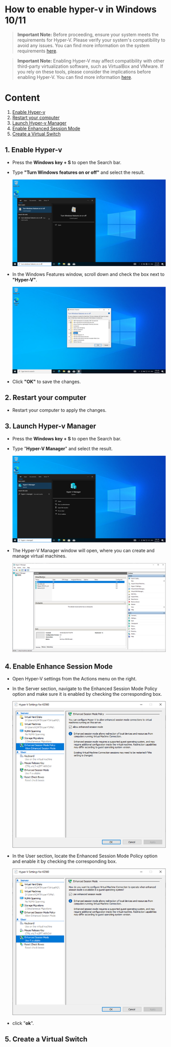 # How to enable hyper-v in Windows 10/11

> **Important Note:** Before proceeding, ensure your system meets the requirements for Hyper-V. Please verify your system's compatibility to avoid any issues. You can find more information on the system requirements [here](https://learn.microsoft.com/en-us/virtualization/hyper-v-on-windows/reference/hyper-v-requirements).

>**Important Note:** Enabling Hyper-V may affect compatibility with other third-party virtualization software, such as VirtualBox and VMware. If you rely on these tools, please consider the implications before enabling Hyper-V. You can find more information [here](https://learn.microsoft.com/en-us/troubleshoot/windows-client/application-management/virtualization-apps-not-work-with-hyper-v).

# Content
1. [Enable Hyper-v](#1-enable-hyper-v)
2. [Restart your computer](#2-restart-your-computer)
3. [Launch Hyper-v Manager](#3-launch-hyper-v-manager)
4. [Enable Enhanced Session Mode](#4-enable-enhance-session-mode)
5. [Create a Virtual Switch](#5-create-a-virtual-switch)

## 1. Enable Hyper-v
* Press the **Windows key + S** to open the Search bar.

* Type **"Turn Windows features on or off"** and select the result.

    ![turn windows features on or off](./images/turn-windows-features-on-or-off.png)

* In the Windows Features window, scroll down and check the box next to **"Hyper-V"**.

    ![select hyperv](./images/select-hyper-v.png)
* Click **"OK"** to save the changes.

## 2. Restart your computer

* Restart your computer to apply the changes.
## 3. Launch Hyper-v Manager


* Press the **Windows key + S** to open the Search bar.

* Type "**Hyper-V Manager**" and select the result.

    ![search hyperv manager](./images/hyper-v-manager.png)

* The Hyper-V Manager window will open, where you can create and manage virtual machines.

    ![hperv manager](./images/Hyper-VManager.PNG)

## 4. Enable Enhance Session Mode
* Open Hyper-V settings from the Actions menu on the right.

* In the Server section, navigate to the Enhanced Session Mode Policy option and make sure it is enabled by checking the corresponding box.

    ![enhanced-session-mode-server](./images/enhancedSessionMP.PNG)

* In the User section, locate the Enhanced Session Mode Policy option and enable it by checking the corresponding box.

    ![enhanced-session-mode-user](./images/enhancedSessionM.PNG)

* click "**ok**".
## 5. Create a Virtual Switch